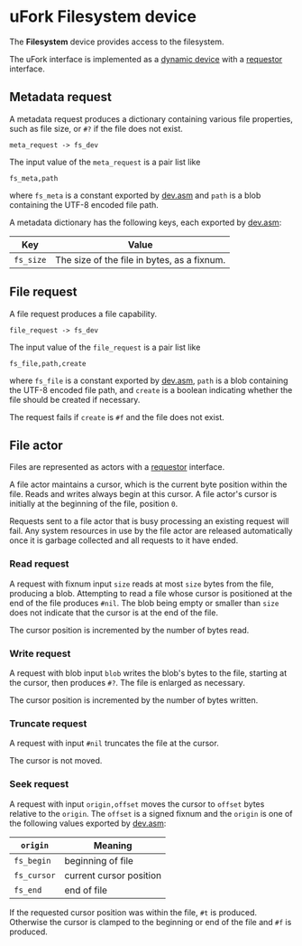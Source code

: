 # uFork Filesystem device

The **Filesystem** device provides access to the filesystem.

The uFork interface is implemented as a [dynamic device](host_dev.md) with a
[requestor](requestor.md) interface.

## Metadata request

A metadata request produces a dictionary containing various file properties,
such as file size, or `#?` if the file does not exist.

    meta_request -> fs_dev

The input value of the `meta_request` is a pair list like

    fs_meta,path

where `fs_meta` is a constant exported by [dev.asm](../lib/dev.asm) and
`path` is a blob containing the UTF-8 encoded file path.

A metadata dictionary has the following keys, each exported by
[dev.asm](../lib/dev.asm):

 Key            | Value
----------------|----------
`fs_size`       | The size of the file in bytes, as a fixnum.

## File request

A file request produces a file capability.

    file_request -> fs_dev

The input value of the `file_request` is a pair list like

    fs_file,path,create

where `fs_file` is a constant exported by [dev.asm](../lib/dev.asm), `path` is a
blob containing the UTF-8 encoded file path, and `create` is a boolean
indicating whether the file should be created if necessary.

The request fails if `create` is `#f` and the file does not exist.

## File actor

Files are represented as actors with a [requestor](requestor.md) interface.

A file actor maintains a cursor, which is the current byte position within the
file. Reads and writes always begin at this cursor. A file actor's cursor is
initially at the beginning of the file, position `0`.

Requests sent to a file actor that is busy processing an existing request will
fail. Any system resources in use by the file actor are released automatically
once it is garbage collected and all requests to it have ended.

### Read request

A request with fixnum input `size` reads at most `size` bytes from the file,
producing a blob. Attempting to read a file whose cursor is positioned at the
end of the file produces `#nil`. The blob being empty or smaller than `size`
does not indicate that the cursor is at the end of the file.

The cursor position is incremented by the number of bytes read.

### Write request

A request with blob input `blob` writes the blob's bytes to the file, starting
at the cursor, then produces `#?`. The file is enlarged as necessary.

The cursor position is incremented by the number of bytes written.

### Truncate request

A request with input `#nil` truncates the file at the cursor.

The cursor is not moved.

### Seek request

A request with input `origin,offset` moves the cursor to `offset` bytes
relative to the `origin`. The `offset` is a signed fixnum and the `origin` is
one of the following values exported by [dev.asm](../lib/dev.asm):

 `origin`    | Meaning
-------------|----------------
`fs_begin`   | beginning of file
`fs_cursor`  | current cursor position
`fs_end`     | end of file

If the requested cursor position was within the file, `#t` is produced.
Otherwise the cursor is clamped to the beginning or end of the file and `#f` is
produced.

